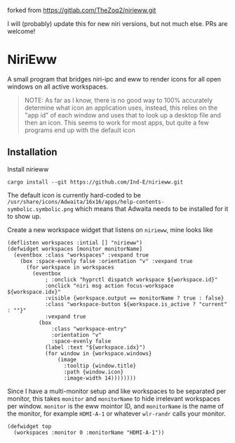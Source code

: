 forked from https://gitlab.com/TheZoq2/nirieww.git

I will (probably) update this for new niri versions, but not much else. PRs are welcome!

# NiriEww

A small program that bridges niri-ipc and eww to render icons for all open windows
on all active workspaces.

> NOTE: As far as I know, there is no good way to 100% accurately determine what icon
> an application uses, instead, this relies on the "app id" of each window and
> uses that to look up a desktop file and then an icon. This seems to work for
> most apps, but quite a few programs end up with the default icon

## Installation

Install nirieww

```
cargo install --git https://github.com/Ind-E/nirieww.git
```

The default icon is currently hard-coded to be
`/usr/share/icons/Adwaita/16x16/apps/help-contents-symbolic.symbolic.png` which
means that Adwaita needs to be installed for it to show up.

Create a new workspace widget that listens on `nirieww`, mine looks like

```
(deflisten workspaces :intial [] "nirieww")
(defwidget workspaces [monitor monitorName]
  (eventbox :class "workspaces" :vexpand true
    (box :space-evenly false :orientation "v" :vexpand true
      (for workspace in workspaces
        (eventbox
            ; :onclick "hyprctl dispatch workspace ${workspace.id}"
            :onclick "niri msg action focus-workspace ${workspace.idx}"
            :visible {workspace.output == monitorName ? true : false}
            :class "workspace-button ${workspace.is_active ? "current" : ""}"
            :vexpand true
          (box
              :class "workspace-entry"
              :orientation "v"
              :space-evenly false
            (label :text "${workspace.idx}")
            (for window in {workspace.windows}
                (image
                  :tooltip {window.title}
                  :path {window.icon}
                  :image-width 14))))))))
```

Since I have a multi-monitor setup and like workspaces to be separated per
monitor, this takes `monitor` and `monitorName` to hide irrelevant workspaces
per window. `monitor` is the eww mointor ID, and `monitorName` is the name of
the monitor, for example `HDMI-A-1` or whatever `wlr-randr` calls your monitor.

```
(defwidget top
  (workspaces :monitor 0 :monitorName "HDMI-A-1"))
```


